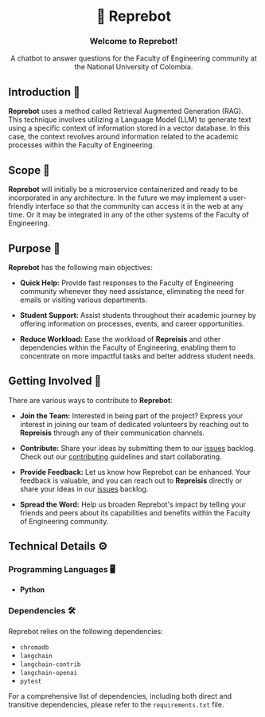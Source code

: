<h1 align="center"> 🤖 Reprebot </h1>

<div align="center">
  <h3>Welcome to <b>Reprebot</b>!</h3>

  A chatbot to answer questions for the Faculty of Engineering community at the National University of Colombia.
</div>

## Introduction 🚀

**Reprebot** uses a method called Retrieval Augmented Generation (RAG). This technique involves utilizing a Language Model (LLM) to generate text using a specific context of information stored in a vector database. In this case, the context revolves around information related to the academic processes within the Faculty of Engineering.

## Scope 🔭

**Reprebot** will initially be a microservice containerized and ready to be incorporated in any architecture. In the future we may implement a user-friendly interface so that the community can access it in the web at any time. Or it may be integrated in any of the other systems of the Faculty of Engineering.

## Purpose 🎯

**Reprebot** has the following main objectives:

- **Quick Help:** Provide fast responses to the Faculty of Engineering community whenever they need assistance, eliminating the need for emails or visiting various departments.

- **Student Support:** Assist students throughout their academic journey by offering information on processes, events, and career opportunities.

- **Reduce Workload:** Ease the workload of **Repreisis** and other dependencies within the Faculty of Engineering, enabling them to concentrate on more impactful tasks and better address student needs.

## Getting Involved 🙌

There are various ways to contribute to **Reprebot**:

- **Join the Team:** Interested in being part of the project? Express your interest in joining our team of dedicated volunteers by reaching out to **Repreisis** through any of their communication channels.

- **Contribute:** Share your ideas by submitting them to our [issues](https://github.com/Represoft/reprebot/issues) backlog. Check out our [contributing](CONTRIBUTING.md) guidelines and start collaborating.

- **Provide Feedback:** Let us know how Reprebot can be enhanced. Your feedback is valuable, and you can reach out to **Repreisis** directly or share your ideas in our [issues](https://github.com/Represoft/reprebot/issues) backlog.

- **Spread the Word:** Help us broaden Reprebot's impact by telling your friends and peers about its capabilities and benefits within the Faculty of Engineering community.

## Technical Details ⚙️

### Programming Languages 🖥️

- **Python**

### Dependencies 🛠️

Reprebot relies on the following dependencies:

- `chromadb`
- `langchain`
- `langchain-contrib`
- `langchain-openai`
- `pytest`

For a comprehensive list of dependencies, including both direct and transitive dependencies, please refer to the `requirements.txt` file.

